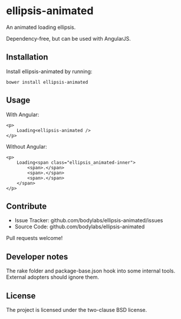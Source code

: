 ellipsis-animated
=================

An animated loading ellipsis.

Dependency-free, but can be used with AngularJS.


Installation
------------

Install ellipsis-animated by running:

    bower install ellipsis-animated


Usage
-----

With Angular:

    <p>
        Loading<ellipsis-animated />
    </p>

Without Angular:

    <p>
        Loading<span class="ellipsis_animated-inner">
            <span>.</span>
            <span>.</span>
            <span>.</span>
        </span>
    </p>


Contribute
----------

- Issue Tracker: github.com/bodylabs/ellipsis-animated/issues
- Source Code: github.com/bodylabs/ellipsis-animated

Pull requests welcome!


Developer notes
---------------

The rake folder and package-base.json hook into some internal
tools. External adopters should ignore them.


License
-------

The project is licensed under the two-clause BSD license.
